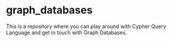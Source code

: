 # graph_databases
This is a repository where you can play around with Cypher Query Language and get in touch with Graph Databases.
